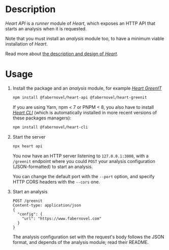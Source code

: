 # Description

_Heart API_ is a _runner_ module of _Heart_, which exposes an HTTP API that
starts an analysis when it is requested.

Note that you must install an _analysis_ module too, to have a minimum viable
installation of _Heart_.

Read more about
[the description and design of _Heart_](https://github.com/faberNovel/heart#readme).

# Usage

1. Install the package and an _analysis_ module, for example
   _[Heart GreenIT](https://www.npmjs.com/package/@fabernovel/heart-greenit)_

   ```bash
   npm install @fabernovel/heart-api @fabernovel/heart-greenit
   ```

   If you are using Yarn, npm < 7 or PNPM < 8, you also have to install
   _[Heart CLI](https://www.npmjs.com/package/@fabernovel/heart-cli)_ (which is
   automatically installed in more recent versions of these packages managers):

   ```bash
   npm install @fabernovel/heart-cli
   ```

2. Start the server

   ```bash
   npx heart api
   ```

   You now have an HTTP server listening to `127.0.0.1:3000`, with a `/greenit`
   endpoint where you could `POST` your analysis configuration (JSON-formatted)
   to start an analysis.

   You can change the default port with the `--port` option, and specify HTTP
   CORS headers with the `--cors` one.

3. Start an analysis

   ```http
   POST /greenit
   Content-type: application/json
   {
     "config": {
       "url": "https://www.fabernovel.com"
     }
   }
   ```

   The analysis configuration set with the request's body follows the JSON
   format, and depends of the analysis module; read their README.
